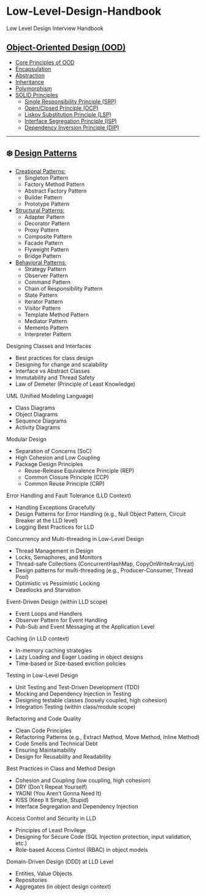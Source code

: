 # Low-Level-Design-Handbook

Low Level Design Interview Handbook

## [Object-Oriented Design (OOD)](📂%20ObjectOrientedDesign/📜%20README.md#object-oriented-design-ood)

- [Core Principles of OOD](📂%20ObjectOrientedDesign/📜%20README.md#core-principles-of-object-oriented-design-ood)
- [Encapsulation](📂%20ObjectOrientedDesign/📜%20README.md#encapsulation)
- [Abstraction](📂%20ObjectOrientedDesign/📜%20README.md#abstraction)
- [Inheritance](📂%20ObjectOrientedDesign/📜%20README.md#inheritance)
- [Polymorphism](📂%20ObjectOrientedDesign/📜%20README.md#polymorphism)
- [SOLID Principles](📂%20ObjectOrientedDesign/📂%20SolidPrinciples/SolidPrinciples.md#solid-principles)
  - [Single Responsibility Principle (SRP)](📂%20ObjectOrientedDesign/📂%20SolidPrinciples/SingleResponsibilityPrinciple.md#single-reponsibility-principle-srp)
  - [Open/Closed Principle (OCP)](📂%20ObjectOrientedDesign/📂%20SolidPrinciples/OpenClosedPrinciple.md#open-closed-principle-ocp)
  - [Liskov Substitution Principle (LSP)](📂%20ObjectOrientedDesign/📂%20SolidPrinciples/LiskovSubstitutionPrinciple.md#liskov-substitution-principle-lsp)
  - [Interface Segregation Principle (ISP)](📂%20ObjectOrientedDesign/📂%20SolidPrinciples/InterfaceSegregationPrinciple.md#interface-segregation-principle)
  - [Dependency Inversion Principle (DIP)](📂%20ObjectOrientedDesign/📂%20SolidPrinciples/DependencyInversionPrinciple.md#dependency-inversion-principle-dip)

<hr>

## ❄️ [Design Patterns](DesignPatterns/DesignPatterns.md#design-patterns)
- [Creational Patterns:](DesignPatterns/DesignPatterns.md#creational-patterns)
  - Singleton Pattern
  - Factory Method Pattern
  - Abstract Factory Pattern
  - Builder Pattern
  - Prototype Pattern
- [Structural Patterns:](DesignPatterns/DesignPatterns.md#structural-patterns)
  - Adapter Pattern
  - Decorator Pattern
  - Proxy Pattern
  - Composite Pattern
  - Facade Pattern
  - Flyweight Pattern
  - Bridge Pattern
- [Behavioral Patterns:](DesignPatterns/DesignPatterns.md#behavioral-patterns)
  - Strategy Pattern
  - Observer Pattern
  - Command Pattern
  - Chain of Responsibility Pattern
  - State Pattern
  - Iterator Pattern
  - Visitor Pattern
  - Template Method Pattern
  - Mediator Pattern
  - Memento Pattern
  - Interpreter Pattern

Designing Classes and Interfaces

- Best practices for class design
- Designing for change and scalability
- Interface vs Abstract Classes
- Immutability and Thread Safety
- Law of Demeter (Principle of Least Knowledge)

UML (Unified Modeling Language)

- Class Diagrams
- Object Diagrams
- Sequence Diagrams
- Activity Diagrams

Modular Design

- Separation of Concerns (SoC)
- High Cohesion and Low Coupling
- Package Design Principles
  - Reuse-Release Equivalence Principle (REP)
  - Common Closure Principle (CCP)
  - Common Reuse Principle (CRP)

Error Handling and Fault Tolerance (LLD Context)

- Handling Exceptions Gracefully
- Design Patterns for Error Handling (e.g., Null Object Pattern, Circuit Breaker at the LLD level)
- Logging Best Practices for LLD

Concurrency and Multi-threading in Low-Level Design

- Thread Management in Design
- Locks, Semaphores, and Monitors
- Thread-safe Collections (ConcurrentHashMap, CopyOnWriteArrayList)
- Design patterns for multi-threading (e.g., Producer-Consumer, Thread Pool)
- Optimistic vs Pessimistic Locking
- Deadlocks and Starvation

Event-Driven Design (within LLD scope)

- Event Loops and Handlers
- Observer Pattern for Event Handling
- Pub-Sub and Event Messaging at the Application Level

Caching (in LLD context)

- In-memory caching strategies
- Lazy Loading and Eager Loading in object designs
- Time-based or Size-based eviction policies

Testing in Low-Level Design

- Unit Testing and Test-Driven Development (TDD)
- Mocking and Dependency Injection in Testing
- Designing testable classes (loosely coupled, high cohesion)
- Integration Testing (within class/module scope)

Refactoring and Code Quality

- Clean Code Principles
- Refactoring Patterns (e.g., Extract Method, Move Method, Inline Method)
- Code Smells and Technical Debt
- Ensuring Maintainability
- Design for Reusability and Readability

Best Practices in Class and Method Design

- Cohesion and Coupling (low coupling, high cohesion)
- DRY (Don't Repeat Yourself)
- YAGNI (You Aren’t Gonna Need It)
- KISS (Keep It Simple, Stupid)
- Interface Segregation and Dependency Injection

Access Control and Security in LLD

- Principles of Least Privilege
- Designing for Secure Code (SQL Injection protection, input validation, etc.)
- Role-based Access Control (RBAC) in object models

Domain-Driven Design (DDD) at LLD Level

- Entities, Value Objects
- Repositories
- Aggregates (in object design context)
